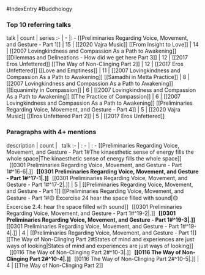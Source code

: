 #IndexEntry #Buddhology

### Top 10 referring talks
talk | count | series
:- | - |: -
[[Preliminaries Regarding Voice, Movement, and Gesture - Part 1]] | 15 | [[2020 Vajra Music]]
[[From Insight to Love]] | 14 | [[2007 Lovingkindness and Compassion As a Path to Awakening]]
[[Dilemmas and Delineations - How did we get here Part 3]] | 12 | [[2017 Eros Unfettered]]
[[The Way of Non-Clinging Part 2]] | 12 | [[2017 Eros Unfettered]]
[[Love and Emptiness]] | 11 | [[2007 Lovingkindness and Compassion As a Path to Awakening]]
[[Samadhi in Metta Practice]] | 8 | [[2007 Lovingkindness and Compassion As a Path to Awakening]]
[[Equanimity in Compassion]] | 6 | [[2007 Lovingkindness and Compassion As a Path to Awakening]]
[[The Practice of Compassion]] | 6 | [[2007 Lovingkindness and Compassion As a Path to Awakening]]
[[Preliminaries Regarding Voice, Movement, and Gesture - Part 4]] | 5 | [[2020 Vajra Music]]
[[Eros Unfettered Part 2]] | 5 | [[2017 Eros Unfettered]]

### Paragraphs with 4+ mentions
description | count | &nbsp;&nbsp;talk
:- | : - | : -
[[Preliminaries Regarding Voice, Movement, and Gesture - Part 1#The kinaesthetic sense of energy fills the whole space\|The kinaesthetic sense of energy fills the whole space]] &nbsp;&nbsp;[[0301 Preliminaries Regarding Voice, Movement, and Gesture - Part 1#^16-6\|.]] &nbsp; **[[0301 Preliminaries Regarding Voice, Movement, and Gesture - Part 1#^17-1\|.]]** &nbsp; [[0301 Preliminaries Regarding Voice, Movement, and Gesture - Part 1#^17-2\|.]] | 5 | [[Preliminaries Regarding Voice, Movement, and Gesture - Part 1]]
[[Preliminaries Regarding Voice, Movement, and Gesture - Part 1#🟡 Excercise 24 hear the space filled with sound\|🟡 Excercise 2.4: hear the space filled with sound]] &nbsp;&nbsp;[[0301 Preliminaries Regarding Voice, Movement, and Gesture - Part 1#^19-2\|.]] &nbsp; **[[0301 Preliminaries Regarding Voice, Movement, and Gesture - Part 1#^19-3\|.]]** &nbsp; [[0301 Preliminaries Regarding Voice, Movement, and Gesture - Part 1#^19-4\|.]] | 4 | [[Preliminaries Regarding Voice, Movement, and Gesture - Part 1]]
[[The Way of Non-Clinging Part 2#States of mind and experiences are just ways of looking\|States of mind and experiences are just ways of looking]] &nbsp;&nbsp;[[0116 The Way of Non-Clinging Part 2#^10-3\|.]] &nbsp; **[[0116 The Way of Non-Clinging Part 2#^10-4\|.]]** &nbsp; [[0116 The Way of Non-Clinging Part 2#^10-5\|.]] | 4 | [[The Way of Non-Clinging Part 2]]

